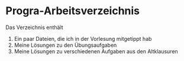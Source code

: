 # Progra-Arbeitsverzeichnis

Das Verzeichnis enthält

1. Ein paar Dateien, die ich in der Vorlesung mitgetippt hab
2. Meine Lösungen zu den Übungsaufgaben
3. Meine Lösungen zu verschiedenen Aufgaben aus den Altklausuren
